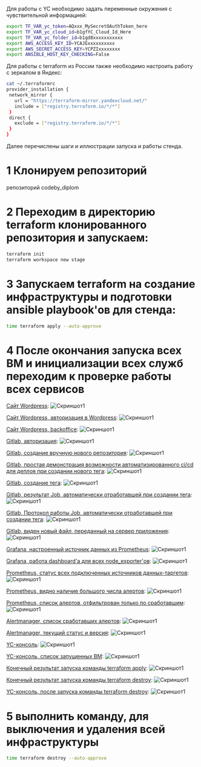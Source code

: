 Для работы с YC необходимо задать переменные окружения с чувствительной информацией:

```bash
export TF_VAR_yc_token=AQxxx_MySecretOAuthToken_here
export TF_VAR_yc_cloud_id=b1gfYC_Cloud_Id_Here
export TF_VAR_yc_folder_id=b1gd8xxxxxxxxxxx
export AWS_ACCESS_KEY_ID=YCAJExxxxxxxxxx
export AWS_SECRET_ACCESS_KEY=YCPZIxxxxxxxx
export ANSIBLE_HOST_KEY_CHECKING=False
```

Для работы с terraform из России также необходимо настроить работу с зеркалом в Яндекс:

```bash
cat ~/.terraformrc 
provider_installation {
 network_mirror {
   url = "https://terraform-mirror.yandexcloud.net/"
   include = ["registry.terraform.io/*/*"]
 }
 direct {
   exclude = ["registry.terraform.io/*/*"]
 }
}

```

Далее перечислены шаги и иллюстрации запуска и работы стенда.

# 1 Клонируем репозиторий

репозиторий codeby_diplom

# 2 Переходим в директорию terraform клонированного репозитория и запускаем:

```bash
terraform init
terraform workspace new stage
```

# 3 Запускаем terraform на создание инфраструктуры и подготовки ansible playbook'ов для стенда:

```bash
time terraform apply --auto-approve
```

# 4 После окончания запуска всех ВМ и инициализации всех служб переходим к проверке работы всех сервисов

[Сайт Wordpress](https://github.com/nickolas-black/codeby-devops/blob/diplom/diplom/images/Diplom_final_1.png): ![Скриншот1](images/Diplom_final_1.png)

[Сайт Wordpress, авторизация в Wordpress](https://github.com/nickolas-black/codeby-devops/blob/diplom/diplom/images/Diplom_final_2.png): ![Скриншот1](images/Diplom_final_2.png)

[Сайт Wordpress, backoffice](https://github.com/nickolas-black/codeby-devops/blob/diplom/diplom/images/Diplom_final_3.png): ![Скриншот1](images/Diplom_final_3.png)

[Gitlab, авторизация](https://github.com/nickolas-black/codeby-devops/blob/diplom/diplom/images/Diplom_final_4.png): ![Скриншот1](images/Diplom_final_4.png)

[Gitlab, создание вручную нового репозитория](https://github.com/nickolas-black/codeby-devops/blob/diplom/diplom/images/Diplom_final_5.png): ![Скриншот1](images/Diplom_final_5.png)

[Gitlab, простая демонстрация возможности автоматизированного ci/cd для деплоя при создании нового тега](https://github.com/nickolas-black/codeby-devops/blob/diplom/diplom/images/Diplom_final_6.png): ![Скриншот1](images/Diplom_final_6.png)

[Gitlab, создание тега](https://github.com/nickolas-black/codeby-devops/blob/diplom/diplom/images/Diplom_final_7.png): ![Скриншот1](images/Diplom_final_7.png)

[Gitlab, результат Job, автоматически отработавшей при создании тега](https://github.com/nickolas-black/codeby-devops/blob/diplom/diplom/images/Diplom_final_8.png): ![Скриншот1](images/Diplom_final_8.png)

[Gitlab, Протокол работы Job, автоматически отработавшей при создании тега](https://github.com/nickolas-black/codeby-devops/blob/diplom/diplom/images/Diplom_final_9.png): ![Скриншот1](images/Diplom_final_9.png)

[Gitlab, виден новый файл, переданный на сервер приложения](https://github.com/nickolas-black/codeby-devops/blob/diplom/diplom/images/Diplom_final_10.png): ![Скриншот1](images/Diplom_final_10.png)

[Grafana, настроенный источник данных из Prometheus](https://github.com/nickolas-black/codeby-devops/blob/diplom/diplom/images/Diplom_final_11.png): ![Скриншот1](images/Diplom_final_11.png)

[Grafana, работа dashboard'а для всех node_exporter'ов](https://github.com/nickolas-black/codeby-devops/blob/diplom/diplom/images/Diplom_final_12.png): ![Скриншот1](images/Diplom_final_12.png)

[Prometheus, статус всех подключенных источников данных-таргетов](https://github.com/nickolas-black/codeby-devops/blob/diplom/diplom/images/Diplom_final_13.png): ![Скриншот1](images/Diplom_final_13.png)

[Prometheus, видно наличие большого числа алертов](https://github.com/nickolas-black/codeby-devops/blob/diplom/diplom/images/Diplom_final_14.png): ![Скриншот1](images/Diplom_final_14.png)

[Prometheus, список алертов, отфильтрован только по сработавшим](https://github.com/nickolas-black/codeby-devops/blob/diplom/diplom/images/Diplom_final_15.png): ![Скриншот1](images/Diplom_final_15.png)

[Alertmanager, список сработавших алертов](https://github.com/nickolas-black/codeby-devops/blob/diplom/diplom/images/Diplom_final_16.png): ![Скриншот1](images/Diplom_final_16.png)

[Alertmanager, текущий статус и версия](https://github.com/nickolas-black/codeby-devops/blob/diplom/diplom/images/Diplom_final_17.png): ![Скриншот1](images/Diplom_final_17.png)

[YC-консоль](https://github.com/nickolas-black/codeby-devops/blob/diplom/diplom/images/Diplom_final_19.png): ![Скриншот1](images/Diplom_final_19.png)

[YC-консоль, список запущенных ВМ](https://github.com/nickolas-black/codeby-devops/blob/diplom/diplom/images/Diplom_final_20.png): ![Скриншот1](images/Diplom_final_20.png)

[Конечный результат запуска команды terraform apply](https://github.com/nickolas-black/codeby-devops/blob/diplom/diplom/images/Diplom_final_21.png): ![Скриншот1](images/Diplom_final_21.png)

[Конечный результат запуска команды terraform destroy](https://github.com/nickolas-black/codeby-devops/blob/diplom/diplom/images/Diplom_final_22.png): ![Скриншот1](images/Diplom_final_22.png)

[YC-консоль, после запуска команды terraform destroy](https://github.com/nickolas-black/codeby-devops/blob/diplom/diplom/images/Diplom_final_23.png): ![Скриншот1](images/Diplom_final_23.png)

# 5 выполнить команду, для выключения и удаления всей инфраструктуры

```bash
time terraform destroy --auto-approve
```